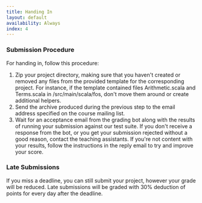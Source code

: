 ```yaml
---
title: Handing In
layout: default
availability: Always
index: 4
---
```


### Submission Procedure

For handing in, follow this procedure:

1. Zip your project directory, making sure that you haven't created or removed any files from the provided template for the corresponding project. For instance, if the template contained files Arithmetic.scala and Terms.scala in /src/main/scala/fos, don't move them around or create additional helpers.
1. Send the archive produced during the previous step to the email address specified on the course mailing list.
1. Wait for an acceptance email from the grading bot along with the results of running your submission against our test suite. If you don't receive a response from the bot, or you get your submission rejected without a good reason, contact the teaching assistants. If you're not content with your results, follow the instructions in the reply email to try and improve your score.

### Late Submissions

If you miss a deadline, you can still submit your project, however your grade will be reduced. Late submissions will be graded with 30% deduction of points for every day after the deadline.